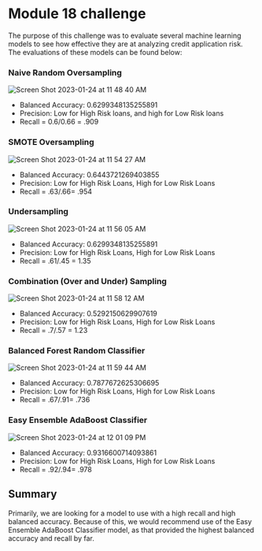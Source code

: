 # Module 18 challenge
The purpose of this challenge was to evaluate several machine learning models to see how effective they are at analyzing credit application risk. 
The evaluations of these models can be found below:

### Naive Random Oversampling

![Screen Shot 2023-01-24 at 11 48 40 AM](https://user-images.githubusercontent.com/112847821/214393885-ae060702-f76a-4e76-b5b5-5f5733001164.png)


* Balanced Accuracy: 0.6299348135255891
* Precision: Low for High Risk loans, and high for Low Risk loans
* Recall = 0.6/0.66 = .909

### SMOTE Oversampling

![Screen Shot 2023-01-24 at 11 54 27 AM](https://user-images.githubusercontent.com/112847821/214395083-0ecebbf2-9793-49e4-bb55-fbda89fda4ca.png)

* Balanced Accuracy: 0.6443721269403855
* Precision: Low for High Risk Loans, High for Low Risk Loans
* Recall = .63/.66= .954

### Undersampling

![Screen Shot 2023-01-24 at 11 56 05 AM](https://user-images.githubusercontent.com/112847821/214395392-e0890033-2264-499d-a2f3-090225484fe9.png)

* Balanced Accuracy: 0.6299348135255891
* Precision: Low for High Risk Loans, High for Low Risk Loans
* Recall = .61/.45 = 1.35

### Combination (Over and Under) Sampling

![Screen Shot 2023-01-24 at 11 58 12 AM](https://user-images.githubusercontent.com/112847821/214395828-9752eaa5-f56e-4d31-bee7-91eb9ba5159e.png)

* Balanced Accuracy: 0.5292150629907619
* Precision: Low for High Risk Loans, High for Low Risk Loans
* Recall = .7/.57 = 1.23

### Balanced Forest Random Classifier

![Screen Shot 2023-01-24 at 11 59 44 AM](https://user-images.githubusercontent.com/112847821/214396131-97f6b139-7bf8-44c2-b18f-e7ac5839a533.png)

* Balanced Accuracy: 0.7877672625306695
* Precision: Low for High Risk Loans, High for Low Risk Loans
* Recall = .67/.91= .736

### Easy Ensemble AdaBoost Classifier

![Screen Shot 2023-01-24 at 12 01 09 PM](https://user-images.githubusercontent.com/112847821/214396346-32952eea-0c10-4213-b858-f363ed6ec1c8.png)

* Balanced Accuracy: 0.9316600714093861
* Precision: Low for High Risk Loans, High for Low Risk Loans
* Recall = .92/.94= .978

## Summary

Primarily, we are looking for a model to use with a high recall and high balanced accuracy. Because of this, we would recommend use of the Easy Ensemble AdaBoost Classifier model, as that provided the highest balanced accuracy and recall by far. 

